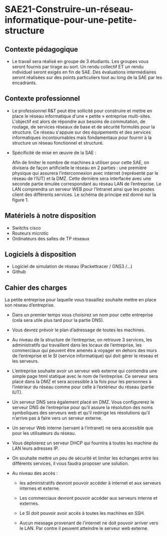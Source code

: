 SAE21-Construire-un-réseau-informatique-pour-une-petite-structure
=============================================

## Contexte pédagogique

* Le travail sera réalisé en groupe de 3 étudiants. Les groupes vous seront fournis par tirage au sort. Un rendu collectif ET un rendu individuel seront exigés en fin de SAE. Des évaluations intermédiaires seront réalisées sur des points particuliers tout au long de la SAE par les encadrants.

## Contexte professionnel

* Le professionnel R&T peut être sollicité pour construire et mettre en place le réseau informatique d'une « petite » entreprise multi-sites. L'objectif est alors de répondre aux besoins de commutation, de routage, de services réseaux de base et de sécurité formulés pour la structure. Ce réseau s'appuie
sur des équipements et des services informatiques incontournables mais fondamentaux pour fournir à la structure un réseau fonctionnel et structuré.

* Spécificité de mise en œuvre de la SAE :

    Afin de limiter le nombre de machines à utiliser pour cette SAE, on divisera de façon artificielle le réseau en 2 parties : une première physique qui assurera l’interconnexion avec internet (représenté par le réseau de l’IUT) et la DMZ. Cette dernière sera interfacée avec une seconde partie émulée correspondant au réseau LAN de l’entreprise. Le LAN comprendra un serveur WEB pour l’Intranet ainsi que les postes client des différents services. Le schéma de principe est donné sur la figure 1.

## Matériels à notre disposition

* Switchs cisco
* Routeurs microtic
* Ordinateurs des salles de TP réseaux

## Logiciels à disposition

* Logiciel de simulation de réseau (Packettracer / GNS3 /…)
* Github

## Cahier des charges

La petite entreprise pour laquelle vous travaillez souhaite mettre en place son réseau d’entreprise.

* Dans un premier temps vous choisirez un nom pour cette entreprise (cela sera utile plus tard pour la partie DNS).

* Vous devrez prévoir le plan d’adressage de toutes les machines.

* Au niveau de la structure de l’entreprise, on retrouve 3 services, les administratifs qui travaillent dans les locaux de l’entreprise, les commerciaux qui peuvent être amenés à voyager en dehors des murs de l’entreprise et le SI (service informatique) qui doit gérer le réseau et les serveurs.

* L’entreprise souhaite avoir un serveur web externe qui contiendra une simple page html statique avec le nom de l’entreprise. Ce serveur sera placé dans la DMZ et sera accessible à la fois pour les personnes à l’intérieur du réseau comme pour celle à l’extérieur du réseau (partie IUT).

* Un serveur DNS sera également placé en DMZ. Vous configurerez le serveur DNS de l’entreprise pour qu’il assure la résolution des noms symboliques des serveurs web et qu’il redirige les résolutions qu’il n’arrive pas à faire vers un serveur externe.

* Un serveur Web interne (servant à l’intranet) ne sera accessible que pour les
utilisateurs du réseau.

* Vous déploierez un serveur DHCP qui fournira à toutes les machine du LAN leurs adresses IP.

* On souhaite mettre un peu de sécurité et limiter les échanges entre les différents services, il vous faudra proposer une solution.

* Au niveau des accès :
    
    * les administratifs devront pouvoir accéder à internet et aux serveurs internes et externe.

    * Les commerciaux devront pouvoir accéder aux serveurs interne et externes.

    * Le SI doit pouvoir avoir accès à toutes les machines en SSH.

    * Aucun message provenant de l’internet ne doit pouvoir arriver vers le LAN. Par contre il peuvent atteindre le serveur web externe.

